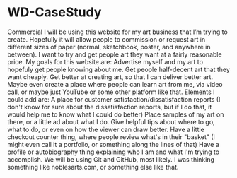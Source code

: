 # WD-CaseStudy

Commercial
  I will be using this website for my art business that I’m trying to create. Hopefully it will allow people to commission or request art in different sizes of paper (normal, sketchbook, poster, and anywhere in between). I want to try and get people art they want at a fairly reasonable price.
My goals for this website are:
  Advertise myself and my art to hopefuly get people knowing about me.
  Get people half-decent art that they want cheaply.
  Get better at creating art, so that I can deliver better art.
  Maybe even create a place where people can learn art from me, via video call, or maybe just YouTube or some other platform like that.
Elements I could add are:
  A place for customer satisfaction/dissatisfaction reports (I don't know for sure about the dissatisfaction reports, but if I do that, it would help me to know what I could do better)
  Place samples of my art on there, or a little ad about what I do.
  Give helpful tips about where to go, what to do, or even on how the viewer can draw better.
  Have a little checkout counter thing, where people review what's in their "basket" (I might even call it a portfolio, or something along the lines of that)
  Have a profile or autobiography thing explaining who I am and what I'm trying to accomplish.
We will be using Git and GitHub, most likely.
I was thinking something like noblesarts.com, or something else like that.
